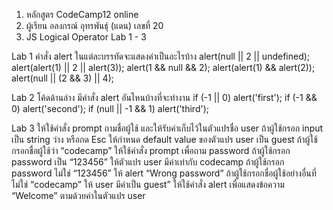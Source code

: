 1. หลักสูตร CodeCamp12 online
2. ผู้เรียน อลงกรณ์ อุทรพันธุ์ (แดน) เลขที่ 20
3. JS Logical Operator Lab 1 - 3

Lab 1
คำสั่ง alert ในแต่ละบรรทัดจะแสดงค่าเป็นอะไรบ้าง
alert(null || 2 || undefined);
alert(alert(1) || 2 || alert(3));
alert(1 && null && 2);
alert(alert(1) && alert(2));
alert(null || (2 && 3) || 4);

Lab 2
โค้ดด้านล่าง มีคำสั่ง alert อันไหนบ้างที่จะทำงาน
if (-1 || 0) alert('first');
if (-1 && 0) alert('second');
if (null || -1 && 1) alert('third');

Lab 3
ให้ใช้คำสั่ง prompt ถามชื่อผู้ใช้ และให้รับค่าเก็บไว้ในตัวแปรชื่อ user
ถ้าผู้ใช้กรอก input เป็น string ว่าง หรือกด Esc ให้กำหนด default value ของตัวแปร user เป็น guest
ถ้าผู้ใช้กรอกชื่อผู้ใช้ว่า “codecamp” ให้ใช้คำสั่ง prompt เพื่อถาม password
ถ้าผู้ใช้กรอก password เป็น “123456” ให้ตัวแปร user มีค่าเท่ากับ codecamp
ถ้าผู้ใช้กรอก password ไม่ใช่ “123456” ให้ alert “Wrong password”
ถ้าผู้ใช้กรอกชื่อผู้ใช้อย่างอื่นที่ไม่ใช่ “codecamp” ให้ user มีค่าเป็น guest”
ให้ใช้คำสั่ง alert เพื่อแสดงข้อความ “Welcome” ตามด้วยค่าในตัวแปร user
